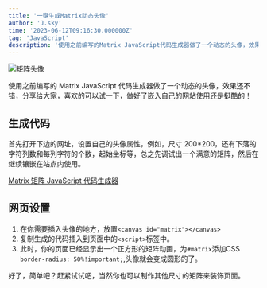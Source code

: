 ```yaml
---
title: '一键生成Matrix动态头像'
author: 'J.sky'
time: '2023-06-12T09:16:30.000000Z'
tag: 'JavaScript'
description: '使用之前编写的Matrix JavaScript代码生成器做了一个动态的头像，效果还不错，分享给大家，喜欢的可以试一下，做好了嵌入自己的网站使用还是挺酷的！'
---
```


![矩阵头像](https://suiyan.cc/assets/images/2023/ax.gif)

使用之前编写的 Matrix JavaScript 代码生成器做了一个动态的头像，效果还不错，分享给大家，喜欢的可以试一下，做好了嵌入自己的网站使用还是挺酷的！

## 生成代码

首先打开下边的网址，设置自己的头像属性，例如，尺寸 200\*200，还有下落的字符列数和每列字符的个数，起始坐标等，总之先调试出一个满意的矩阵，然后在继续镶嵌在站点内使用。

<a href="https://suiyan.cc/Matrix/" target="_blank">Matrix 矩阵 JavaScript 代码生成器</a>

## 网页设置

1. 在你需要插入头像的地方，放置`<canvas id="matrix"></canvas>`
2. 复制生成的代码插入到页面中的`<script>`标签中。
3. 此时，你的页面已经显示出一个正方形的矩阵动画，为`#matrix`添加CSS`    border-radius: 50%!important;`,头像就会变成圆形的了。

好了，简单吧？赶紧试试吧，当然你也可以制作其他尺寸的矩阵来装饰页面。